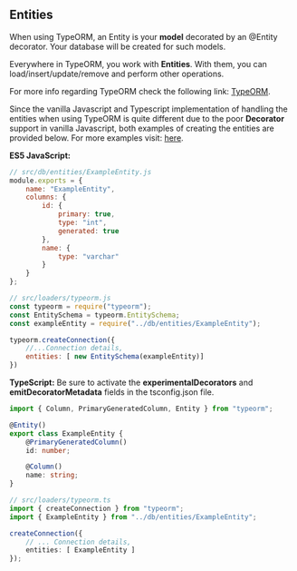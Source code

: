 ## Entities

When using TypeORM, an Entity is your **model** decorated by an @Entity decorator. Your database will be created for such models.

Everywhere in TypeORM, you work with **Entities**. With them, you can load/insert/update/remove and perform other operations.

For more info regarding TypeORM check the following link: <a href="https://typeorm.io/#/">TypeORM</a>.

Since the vanilla Javascript and Typescript implementation of handling the entities when using TypeORM is quite different due to the poor **Decorator** support in vanilla  Javascript, both examples of creating the entities are provided below. For more examples visit: <a href="https://github.com/typeorm/typeorm#samples">here</a>.

**ES5 JavaScript:**
```js
// src/db/entities/ExampleEntity.js
module.exports = {
    name: "ExampleEntity",
    columns: {
        id: {
            primary: true,
            type: "int",
            generated: true
        },
        name: {
            type: "varchar"
        }
    }
};

// src/loaders/typeorm.js
const typeorm = require("typeorm");
const EntitySchema = typeorm.EntitySchema;
const exampleEntity = require("../db/entities/ExampleEntity");

typeorm.createConnection({
    //...Connection details,
    entities: [ new EntitySchema(exampleEntity)]
})
```

**TypeScript:**
Be sure to activate the **experimentalDecorators** and **emitDecoratorMetadata** fields in the tsconfig.json file.

```ts
import { Column, PrimaryGeneratedColumn, Entity } from "typeorm";

@Entity()
export class ExampleEntity {
    @PrimaryGeneratedColumn()
    id: number;

    @Column()
    name: string;
}

// src/loaders/typeorm.ts
import { createConnection } from "typeorm";
import { ExampleEntity } from "../db/entities/ExampleEntity";

createConnection({
    // ... Connection details,
    entities: [ ExampleEntity ]
});
```
